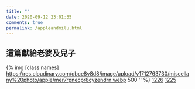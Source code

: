 ```yaml
---
title: ""
date: 2020-09-12 23:01:35
comments: true
permalink: /appleandmilu.html
---
```


<!-- markdownlint-disable MD039 MD033 -->

## 這篇獻給老婆及兒子

{% img [class names] https://res.cloudinary.com/dbce8v8d8/image/upload/v1712763730/miscellany%20photo/apple/mer7rpnecpr8cyzendrn.webp 500 '' %}
[1226](https://normal-evan.com/appleandmilu1226.html)
[1225](https://normal-evan.com/appleandmilu1225.html)